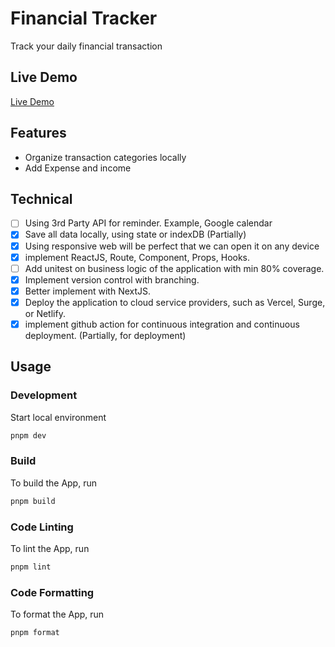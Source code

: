 # Financial Tracker

Track your daily financial transaction

## Live Demo

[Live Demo](https://finn-tracker.vercel.app)

## Features

- Organize transaction categories locally
- Add Expense and income

## Technical
- [ ] Using 3rd Party API for reminder. Example, Google calendar
- [x] Save all data locally, using state or indexDB (Partially)
- [x] Using responsive web will be perfect that we can open it on any device
- [x] implement ReactJS, Route, Component, Props, Hooks.
- [ ] Add unitest on business logic of the application with min 80% coverage.
- [x] Implement version control with branching.
- [x] Better implement with NextJS.
- [x] Deploy the application to cloud service providers, such as Vercel, Surge, or Netlify.
- [x] implement github action for continuous integration and continuous deployment. (Partially, for deployment)

## Usage

### Development

Start local environment

```bash
pnpm dev
```

### Build

To build the App, run

```bash
pnpm build
```

### Code Linting

To lint the App, run

```bash
pnpm lint
```

### Code Formatting

To format the App, run

```bash
pnpm format
```
